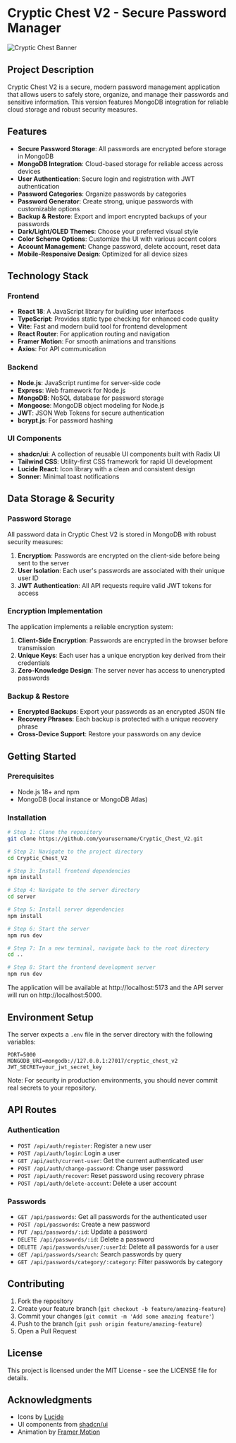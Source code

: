 # Cryptic Chest V2 - Secure Password Manager

![Cryptic Chest Banner](public/android-chrome-512x512.png)

## Project Description

Cryptic Chest V2 is a secure, modern password management application that allows users to safely store, organize, and manage their passwords and sensitive information. This version features MongoDB integration for reliable cloud storage and robust security measures.

## Features

- **Secure Password Storage**: All passwords are encrypted before storage in MongoDB
- **MongoDB Integration**: Cloud-based storage for reliable access across devices
- **User Authentication**: Secure login and registration with JWT authentication
- **Password Categories**: Organize passwords by categories
- **Password Generator**: Create strong, unique passwords with customizable options
- **Backup & Restore**: Export and import encrypted backups of your passwords
- **Dark/Light/OLED Themes**: Choose your preferred visual style
- **Color Scheme Options**: Customize the UI with various accent colors
- **Account Management**: Change password, delete account, reset data
- **Mobile-Responsive Design**: Optimized for all device sizes

## Technology Stack

### Frontend
- **React 18**: A JavaScript library for building user interfaces
- **TypeScript**: Provides static type checking for enhanced code quality
- **Vite**: Fast and modern build tool for frontend development
- **React Router**: For application routing and navigation
- **Framer Motion**: For smooth animations and transitions
- **Axios**: For API communication

### Backend
- **Node.js**: JavaScript runtime for server-side code
- **Express**: Web framework for Node.js
- **MongoDB**: NoSQL database for password storage
- **Mongoose**: MongoDB object modeling for Node.js
- **JWT**: JSON Web Tokens for secure authentication
- **bcrypt.js**: For password hashing

### UI Components
- **shadcn/ui**: A collection of reusable UI components built with Radix UI
- **Tailwind CSS**: Utility-first CSS framework for rapid UI development
- **Lucide React**: Icon library with a clean and consistent design
- **Sonner**: Minimal toast notifications

## Data Storage & Security

### Password Storage
All password data in Cryptic Chest V2 is stored in MongoDB with robust security measures:

1. **Encryption**: Passwords are encrypted on the client-side before being sent to the server
2. **User Isolation**: Each user's passwords are associated with their unique user ID
3. **JWT Authentication**: All API requests require valid JWT tokens for access

### Encryption Implementation
The application implements a reliable encryption system:

1. **Client-Side Encryption**: Passwords are encrypted in the browser before transmission
2. **Unique Keys**: Each user has a unique encryption key derived from their credentials
3. **Zero-Knowledge Design**: The server never has access to unencrypted passwords

### Backup & Restore
- **Encrypted Backups**: Export your passwords as an encrypted JSON file
- **Recovery Phrases**: Each backup is protected with a unique recovery phrase
- **Cross-Device Support**: Restore your passwords on any device

## Getting Started

### Prerequisites
- Node.js 18+ and npm
- MongoDB (local instance or MongoDB Atlas)

### Installation

```sh
# Step 1: Clone the repository
git clone https://github.com/yourusername/Cryptic_Chest_V2.git

# Step 2: Navigate to the project directory
cd Cryptic_Chest_V2

# Step 3: Install frontend dependencies
npm install

# Step 4: Navigate to the server directory
cd server

# Step 5: Install server dependencies
npm install

# Step 6: Start the server
npm run dev

# Step 7: In a new terminal, navigate back to the root directory
cd ..

# Step 8: Start the frontend development server
npm run dev
```

The application will be available at http://localhost:5173 and the API server will run on http://localhost:5000.

## Environment Setup

The server expects a `.env` file in the server directory with the following variables:

```
PORT=5000
MONGODB_URI=mongodb://127.0.0.1:27017/cryptic_chest_v2
JWT_SECRET=your_jwt_secret_key
```

Note: For security in production environments, you should never commit real secrets to your repository.

## API Routes

### Authentication
- `POST /api/auth/register`: Register a new user
- `POST /api/auth/login`: Login a user
- `GET /api/auth/current-user`: Get the current authenticated user
- `POST /api/auth/change-password`: Change user password
- `POST /api/auth/recover`: Reset password using recovery phrase
- `POST /api/auth/delete-account`: Delete a user account

### Passwords
- `GET /api/passwords`: Get all passwords for the authenticated user
- `POST /api/passwords`: Create a new password
- `PUT /api/passwords/:id`: Update a password
- `DELETE /api/passwords/:id`: Delete a password
- `DELETE /api/passwords/user/:userId`: Delete all passwords for a user
- `GET /api/passwords/search`: Search passwords by query
- `GET /api/passwords/category/:category`: Filter passwords by category

## Contributing

1. Fork the repository
2. Create your feature branch (`git checkout -b feature/amazing-feature`)
3. Commit your changes (`git commit -m 'Add some amazing feature'`)
4. Push to the branch (`git push origin feature/amazing-feature`)
5. Open a Pull Request

## License

This project is licensed under the MIT License - see the LICENSE file for details.

## Acknowledgments

- Icons by [Lucide](https://lucide.dev/)
- UI components from [shadcn/ui](https://ui.shadcn.com/)
- Animation by [Framer Motion](https://www.framer.com/motion/)
